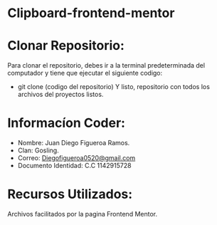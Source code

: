 # Clipboard-frontend-mentor
# Clonar Repositorio:
Para clonar el repositorio, debes ir a la terminal predeterminada del computador y tiene que ejecutar el siguiente codigo:
- git clone (codigo del repositorio)
Y listo, repositorio con todos los archivos del proyectos listos.
# Informacíon Coder:
- Nombre: Juan Diego Figueroa Ramos.
- Clan: Gosling.
- Correo: Diegofigueroa0520@gmail.com
- Documento Identidad: C.C 1142915728
# Recursos Utilizados: 
Archivos facilitados por la pagina Frontend Mentor.

